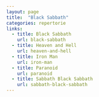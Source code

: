 ```yaml
---
layout: page
title:  "Black Sabbath"
categories: repertorie
links:
  - title: Black Sabbath
    url: black-sabbath
  - title: Heaven and Hell
    url: heaven-and-hell
  - title: Iron Man
    url: iron-man
  - title: Paranoid
    url: paranoid
  - title: Sabbath Black Sabbath
    url: sabbath-black-sabbath
---
```

